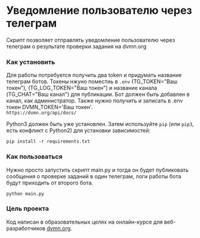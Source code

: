 # Уведомление пользователю через телеграм

Скрипт позволяет отправлять уведомление пользователю через телеграм о результате проверки задания на dvmn.org

### Как установить

Для работы потребуется получить два token и придумать название телеграм ботов. 
Токены нжуно поместиь в 
`.env`
 (TG_TOKEN="Ваш токен"), (TG_LOG_TOKEN="Ваш токен") и название канала (TG_CHAT="Ваш канал") для публикации. Бот должен быть добавлен в канал, как администратор.
Также нужно получить и записать в .env токен DVMN_TOKEN='Ваш токен'.  
`https://dvmn.org/api/docs/`


Python3 должен быть уже установлен. 
Затем используйте `pip` (или `pip3`, есть конфликт с Python2) для установки зависимостей:
```
pip install -r requirements.txt
```
### Как пользоваться
Нужно просто запустить скрипт main.py и тогда он будет публиковать сообщения о проверке заданий в один телеграм, логи работы бота будут приходить от второго бота.

```
python main.py
```


### Цель проекта

Код написан в образовательных целях на онлайн-курсе для веб-разработчиков [dvmn.org](https://dvmn.org/).